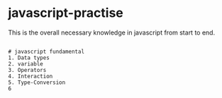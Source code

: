 # javascript-practise
This is the overall necessary knowledge in javascript from start to end.
```

# javascript fundamental
1. Data types
2. variable
3. Operators
4. Interaction
5. Type-Conversion
6
